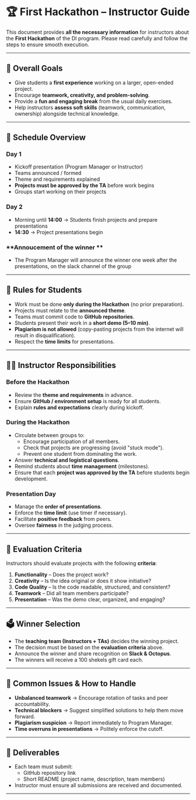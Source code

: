 # 🏆 First Hackathon – Instructor Guide  

This document provides **all the necessary information** for instructors about the **First Hackathon** of the DI program. Please read carefully and follow the steps to ensure smooth execution.  

---

## 🎯 Overall Goals  

- Give students a **first experience** working on a larger, open-ended project.  
- Encourage **teamwork, creativity, and problem-solving**.  
- Provide a **fun and engaging break** from the usual daily exercises.  
- Help instructors **assess soft skills** (teamwork, communication, ownership) alongside technical knowledge.  

---

## 📅 Schedule Overview  

### **Day 1**  
- Kickoff presentation (Program Manager or Instructor)  
- Teams announced / formed  
- Theme and requirements explained  
- **Projects must be approved by the TA** before work begins  
- Groups start working on their projects  

### **Day 2**  
- Morning until **14:00** → Students finish projects and prepare presentations  
- **14:30** → Project presentations begin  

### **Annoucement of the winner **
- The Program Manager will announce the winner one week after the presentations, on the slack channel of the group

---

## 📌 Rules for Students  

- Work must be done **only during the Hackathon** (no prior preparation).  
- Projects must relate to the **announced theme**.  
- Teams must commit code to **GitHub repositories**.  
- Students present their work in a **short demo (5–10 min)**.  
- **Plagiarism is not allowed** (copy-pasting projects from the internet will result in disqualification).  
- Respect the **time limits** for presentations.  

---

## 👩‍🏫 Instructor Responsibilities  

### Before the Hackathon  
- Review the **theme and requirements** in advance.  
- Ensure **GitHub / environment setup** is ready for all students.  
- Explain **rules and expectations** clearly during kickoff.  

### During the Hackathon  
- Circulate between groups to:  
  - Encourage participation of all members.  
  - Check that projects are progressing (avoid "stuck mode").  
  - Prevent one student from dominating the work.  
- Answer **technical and logistical questions**.  
- Remind students about **time management** (milestones).  
- Ensure that each **project was approved by the TA** before students begin development.  

### Presentation Day  
- Manage the **order of presentations**.  
- Enforce the **time limit** (use timer if necessary).  
- Facilitate **positive feedback** from peers.  
- Oversee **fairness** in the judging process.  

---

## 📝 Evaluation Criteria  

Instructors should evaluate projects with the following **criteria**:  

1. **Functionality** – Does the project work?  
2. **Creativity** – Is the idea original or does it show initiative?  
3. **Code Quality** – Is the code readable, structured, and consistent?  
4. **Teamwork** – Did all team members participate?  
5. **Presentation** – Was the demo clear, organized, and engaging?  

---

## 🗳️ Winner Selection  

- The **teaching team (Instructors + TAs)** decides the winning project.  
- The decision must be based on the **evaluation criteria** above.  
- Announce the winner and share recognition on **Slack & Octopus**.  
- The winners will receive a 100 shekels gift card each.

---

## 🚨 Common Issues & How to Handle  

- **Unbalanced teamwork** → Encourage rotation of tasks and peer accountability.  
- **Technical blockers** → Suggest simplified solutions to help them move forward.  
- **Plagiarism suspicion** → Report immediately to Program Manager.  
- **Time overruns in presentations** → Politely enforce the cutoff.  

---

## 📂 Deliverables  

- Each team must submit:  
  - GitHub repository link  
  - Short README (project name, description, team members)  
- Instructor must ensure all submissions are received and documented.  

---
